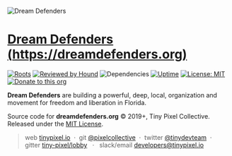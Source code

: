 ![Dream Defenders](https://d3n8a8pro7vhmx.cloudfront.net/dreamdefenders/sites/2/meta_images/original/Logo_Vector.png?1434635219) <br />
# [Dream Defenders<br/>(https://dreamdefenders.org)](https://dreamdefenders.org)

[![Roots](https://img.shields.io/badge/dynamic/json.svg?url=https://raw.githubusercontent.com/roots/roots-example-project.com/master/site/composer.json?token=R2l0SHViIFRva2VuIEdvZXMgSGVyZQ==&label=wordpress&logo=roots&logoColor=white&query=$.require["roots/wordpress"]&colorB=2b3072&colorA=525ddc)](//roots.io) [![Reviewed by Hound](https://img.shields.io/badge/Reviewed_by-Hound-8E64B0.svg)](https://houndci.com) ![Dependencies](https://david-dm.org/pixelcollective/dreamdefenders.org.svg) [![Uptime](https://img.shields.io/uptimerobot/ratio/m778361973-d7109e13844f8bf72c80db2f.svg)](https://status.tinypixel.io) [![License: MIT](https://img.shields.io/badge/License-MIT-green.svg)](https://opensource.org/licenses/MIT) [![Donate to this org](https://img.shields.io/badge/Donate-Dream_Defenders-blue.svg)](https://dreamdefenders.org/donate)
&nbsp;&nbsp;

**Dream Defenders** are building a powerful, deep, local, organization and movement for freedom and liberation in Florida.

Source code for **dreamdefenders.org** © 2019+, Tiny Pixel Collective. Released under the [MIT License](http://mit-license.org/).

> web [tinypixel.io](https://tinypixel.io) &nbsp;&middot;&nbsp; git [@pixelcollective](https://github.com/pixelcollective) &nbsp;&middot;&nbsp; twitter [@tinydevteam](https://twitter.com/tinydevteam) &nbsp;&middot;&nbsp; gitter [tiny-pixel/lobby](https://gitter.im/Tiny-Pixel/Lobby) &nbsp; &middot;&nbsp;&nbsp; slack/email [developers@tinypixel.io](developers@tinypixel.io)

